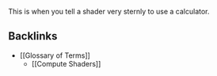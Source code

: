 This is when you tell a shader very sternly to use a calculator.
## Backlinks
* [[Glossary of Terms]]
	* [[Compute Shaders]]

